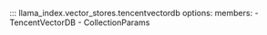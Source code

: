 ::: llama_index.vector_stores.tencentvectordb
    options:
      members:
      - TencentVectorDB
      - CollectionParams
